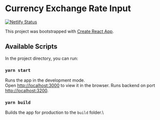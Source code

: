 # Currency Exchange Rate Input

[![Netlify Status](https://api.netlify.com/api/v1/badges/f33170ce-6a34-47ec-aad7-e7e96016fa69/deploy-status)](https://app.netlify.com/sites/stellar-frangollo-11bce5/deploys)

This project was bootstrapped with [Create React App](https://github.com/facebook/create-react-app).

## Available Scripts

In the project directory, you can run:

### `yarn start`

Runs the app in the development mode.\
Open [http://localhost:3000](http://localhost:3000) to view it in the browser.
Runs backend on port [http://localhost:3200](http://localhost:3200).

### `yarn build`

Builds the app for production to the `build` folder.\
